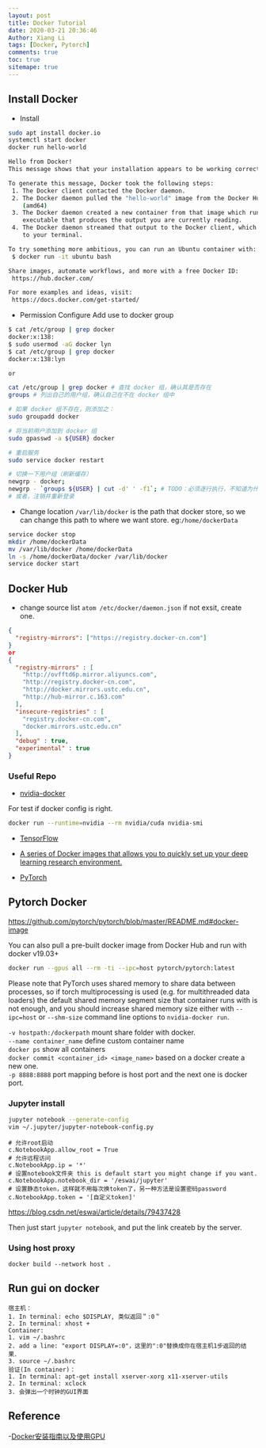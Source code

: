 ```yaml
---
layout: post
title: Docker Tutorial
date: 2020-03-21 20:36:46
Author: Xiang Li
tags: [Docker, Pytorch]
comments: true
toc: true
sitemape: true
---
```


## Install Docker

- Install

```bash
sudo apt install docker.io
systemctl start docker
docker run hello-world

Hello from Docker!
This message shows that your installation appears to be working correctly.

To generate this message, Docker took the following steps:
 1. The Docker client contacted the Docker daemon.
 2. The Docker daemon pulled the "hello-world" image from the Docker Hub.
    (amd64)
 3. The Docker daemon created a new container from that image which runs the
    executable that produces the output you are currently reading.
 4. The Docker daemon streamed that output to the Docker client, which sent it
    to your terminal.

To try something more ambitious, you can run an Ubuntu container with:
 $ docker run -it ubuntu bash

Share images, automate workflows, and more with a free Docker ID:
 https://hub.docker.com/

For more examples and ideas, visit:
 https://docs.docker.com/get-started/
```

- Permission Configure
Add use to docker group

```bash
$ cat /etc/group | grep docker
docker:x:138:
$ sudo usermod -aG docker lyn
$ cat /etc/group | grep docker
docker:x:138:lyn

or

cat /etc/group | grep docker # 查找 docker 组，确认其是否存在
groups # 列出自己的用户组，确认自己在不在 docker 组中

# 如果 docker 组不存在，则添加之：
sudo groupadd docker

# 将当前用户添加到 docker 组
sudo gpasswd -a ${USER} docker

# 重启服务
sudo service docker restart

# 切换一下用户组（刷新缓存）
newgrp - docker;
newgrp - `groups ${USER} | cut -d' ' -f1`; # TODO：必须逐行执行，不知道为什么，批量执行时第二条不会生效
# 或者，注销并重新登录
```

- Change location
`/var/lib/docker` is the path that docker store, so we can change this path to where we want store. eg:`/home/dockerData`

```bash
service docker stop
mkdir /home/dockerData
mv /var/lib/docker /home/dockerData
ln -s /home/dockerData/docker /var/lib/docker
service docker start
```

## Docker Hub

- change source list
`atom /etc/docker/daemon.json` if not exsit, create one.

```json
{
  "registry-mirrors": ["https://registry.docker-cn.com"]
}
or
{
  "registry-mirrors" : [
    "http://ovfftd6p.mirror.aliyuncs.com",
    "http://registry.docker-cn.com",
    "http://docker.mirrors.ustc.edu.cn",
    "http://hub-mirror.c.163.com"
  ],
  "insecure-registries" : [
    "registry.docker-cn.com",
    "docker.mirrors.ustc.edu.cn"
  ],
  "debug" : true,
  "experimental" : true
}
```

### Useful Repo

- [nvidia-docker](https://github.com/NVIDIA/nvidia-docker)

For test if docker config is right.

```bash
docker run --runtime=nvidia --rm nvidia/cuda nvidia-smi
```

- [TensorFlow](https://www.tensorflow.org/install/docker)

- [A series of Docker images that allows you to quickly set up your deep learning research environment.](https://hub.docker.com/r/ufoym/deepo)

- [PyTorch](https://hub.docker.com/r/pytorch/pytorch)

## Pytorch Docker

<https://github.com/pytorch/pytorch/blob/master/README.md#docker-image>

You can also pull a pre-built docker image from Docker Hub and run with docker v19.03+

```bash
docker run --gpus all --rm -ti --ipc=host pytorch/pytorch:latest
```

Please note that PyTorch uses shared memory to share data between processes, so if torch multiprocessing is used (e.g.
for multithreaded data loaders) the default shared memory segment size that container runs with is not enough, and you
should increase shared memory size either with `--ipc=host` or `--shm-size` command line options to `nvidia-docker run`.

`-v hostpath:/dockerpath` mount share folder with docker.  
`--name container_name` define custom container name  
`docker ps` show all containers  
`docker commit <container_id> <image_name>` based on a docker create a new one.  
`-p 8888:8888`  port mapping before is host port and the next one is docker port.  

### Jupyter install 

```bash
jupyter notebook --generate-config
vim ~/.jupyter/jupyter-notebook-config.py
```

```config
# 允许root启动
c.NotebookApp.allow_root = True
# 允许远程访问
c.NotebookApp.ip = '*'
# 设置notebook文件夹 this is default start you might change if you want.
c.NotebookApp.notebook_dir = '/eswai/jupyter'
# 设置静态token，这样就不用每次换token了，另一种方法是设置密码password
c.NotebookApp.token = '[自定义token]'
```

<https://blog.csdn.net/eswai/article/details/79437428>

Then just start `jupyter notebook`, and put the link createb by the server. 

### Using host proxy
```
docker build --network host .
```
## Run gui on docker

```
宿主机：
1. In terminal: echo $DISPLAY, 类似返回＂:0＂
2. In terminal: xhost +
Container:
1. vim ~/.bashrc
2. add a line: "export DISPLAY=:0"，这里的":0"替换成你在宿主机1步返回的结果．
3. source ~/.bashrc
验证(In container)：
1. In terminal: apt-get install xserver-xorg x11-xserver-utils
2. In terminal: xclock
3. 会弹出一个时钟的GUI界面
```

## Reference

-[Docker安装指南以及使用GPU](https://bluesmilery.github.io/blogs/252e6902/)
